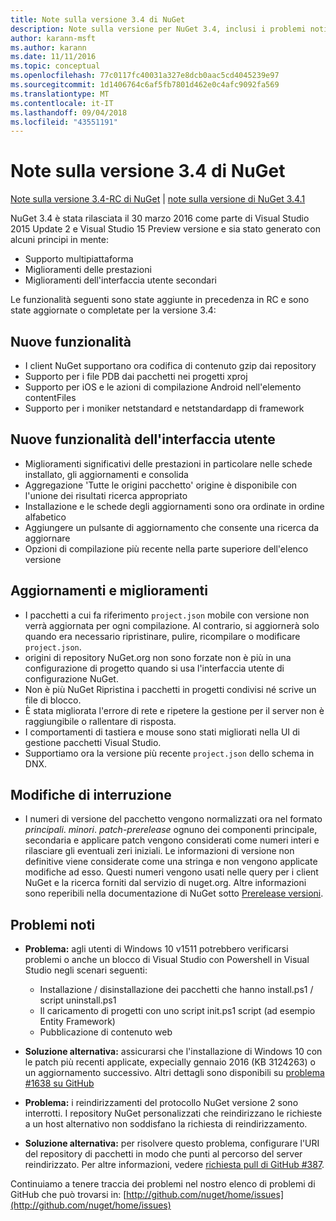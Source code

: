 ```yaml
---
title: Note sulla versione 3.4 di NuGet
description: Note sulla versione per NuGet 3.4, inclusi i problemi noti, correzioni di bug, funzionalità aggiunte e dcr.
author: karann-msft
ms.author: karann
ms.date: 11/11/2016
ms.topic: conceptual
ms.openlocfilehash: 77c0117fc40031a327e8dcb0aac5cd4045239e97
ms.sourcegitcommit: 1d1406764c6af5fb7801d462e0c4afc9092fa569
ms.translationtype: MT
ms.contentlocale: it-IT
ms.lasthandoff: 09/04/2018
ms.locfileid: "43551191"
---
```

# <a name="nuget-34-release-notes"></a>Note sulla versione 3.4 di NuGet

[Note sulla versione 3.4-RC di NuGet](../release-notes/nuget-3.4-RC.md) | [note sulla versione di NuGet 3.4.1](../release-notes/nuget-3.4.1.md)

NuGet 3.4 è stata rilasciata il 30 marzo 2016 come parte di Visual Studio 2015 Update 2 e Visual Studio 15 Preview versione e sia stato generato con alcuni principi in mente:

* Supporto multipiattaforma
* Miglioramenti delle prestazioni
* Miglioramenti dell'interfaccia utente secondari

Le funzionalità seguenti sono state aggiunte in precedenza in RC e sono state aggiornate o completate per la versione 3.4:

## <a name="new-features"></a>Nuove funzionalità

* I client NuGet supportano ora codifica di contenuto gzip dai repository
* Supporto per i file PDB dai pacchetti nei progetti xproj
* Supporto per iOS e le azioni di compilazione Android nell'elemento contentFiles
* Supporto per i moniker netstandard e netstandardapp di framework

## <a name="new-user-interface-features"></a>Nuove funzionalità dell'interfaccia utente

* Miglioramenti significativi delle prestazioni in particolare nelle schede installato, gli aggiornamenti e consolida
* Aggregazione 'Tutte le origini pacchetto' origine è disponibile con l'unione dei risultati ricerca appropriato
* Installazione e le schede degli aggiornamenti sono ora ordinate in ordine alfabetico
* Aggiungere un pulsante di aggiornamento che consente una ricerca da aggiornare
* Opzioni di compilazione più recente nella parte superiore dell'elenco versione

## <a name="updates-and-improvements"></a>Aggiornamenti e miglioramenti

* I pacchetti a cui fa riferimento `project.json` mobile con versione non verrà aggiornata per ogni compilazione. Al contrario, si aggiornerà solo quando era necessario ripristinare, pulire, ricompilare o modificare `project.json`.
* origini di repository NuGet.org non sono forzate non è più in una configurazione di progetto quando si usa l'interfaccia utente di configurazione NuGet.
* Non è più NuGet Ripristina i pacchetti in progetti condivisi né scrive un file di blocco.
* È stata migliorata l'errore di rete e ripetere la gestione per il server non è raggiungibile o rallentare di risposta.
* I comportamenti di tastiera e mouse sono stati migliorati nella UI di gestione pacchetti Visual Studio.
* Supportiamo ora la versione più recente `project.json` dello schema in DNX.

## <a name="breaking-changes"></a>Modifiche di interruzione

* I numeri di versione del pacchetto vengono normalizzati ora nel formato *principali*. *minori*. *patch*-*prerelease* ognuno dei componenti principale, secondaria e applicare patch vengono considerati come numeri interi e rilasciare gli eventuali zeri iniziali.  Le informazioni di versione non definitive viene considerate come una stringa e non vengono applicate modifiche ad esso. Questi numeri vengono usati nelle query per i client NuGet e la ricerca forniti dal servizio di nuget.org.  Altre informazioni sono reperibili nella documentazione di NuGet sotto [Prerelease versioni](../create-packages/prerelease-packages.md).

## <a name="known-issues"></a>Problemi noti

* **Problema:** agli utenti di Windows 10 v1511 potrebbero verificarsi problemi o anche un blocco di Visual Studio con Powershell in Visual Studio negli scenari seguenti:
    * Installazione / disinstallazione dei pacchetti che hanno install.ps1 / script uninstall.ps1
    * Il caricamento di progetti con uno script init.ps1 script (ad esempio Entity Framework)
    * Pubblicazione di contenuto web

* **Soluzione alternativa:** assicurarsi che l'installazione di Windows 10 con le patch più recenti applicate, expecially gennaio 2016 (KB 3124263) o un aggiornamento successivo.  Altri dettagli sono disponibili su [problema #1638 su GitHub](http://github.com/nuget/home/issues/1638)

* **Problema:** i reindirizzamenti del protocollo NuGet versione 2 sono interrotti.
I repository NuGet personalizzati che reindirizzano le richieste a un host alternativo non soddisfano la richiesta di reindirizzamento.
* **Soluzione alternativa:** per risolvere questo problema, configurare l'URI del repository di pacchetti in modo che punti al percorso del server reindirizzato.
Per altre informazioni, vedere [richiesta pull di GitHub #387](https://github.com/NuGet/NuGet.Client/pull/387).

Continuiamo a tenere traccia dei problemi nel nostro elenco di problemi di GitHub che può trovarsi in: [http://github.com/nuget/home/issues](http://github.com/nuget/home/issues)